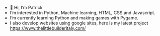 - 👋 Hi, I’m Patrick
- I’m interested in Python, Machine learning, HTML, CSS and Javascript.
- I’m currently learning Python and making games with Pygame.
- I also develop websites using google sites, here is my latest project https://www.thelittlebuilderitaly.com/ 


<!---
Pmcmahon03/Pmcmahon03 is a ✨ special ✨ repository because its `README.md` (this file) appears on your GitHub profile.
You can click the Preview link to take a look at your changes.
--->
